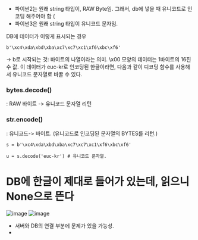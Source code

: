 
- 파이썬2는 원래 string 타입이, RAW Byte임. 그래서, db에 넣을 때 유니코드로 인코딩 해주어야 함 (
- 파이썬3은 원래 string 타입이 유니코드 문자임. 

DB에 데이터가 이렇게 표시되는 경우 

```
b'\xc4\xda\xbd\xba\xc7\xc7\xc1\xf6\xbc\xf6'
```

-> b로 시작되는 것: 바이트의 나열이라는 의미. \x00 모양의 데이터는 1바이트의 16진수 값. 이 데이터가 euc-kr로 인코딩된 한글이라면, 다음과 같이 디코딩 함수를 사용해서 유니코드 문자열로 바꿀 수 있다.

### bytes.decode() 
: RAW 바이트 -> 유니코드 문자열 리턴 

### str.encode()
: 유니코드-> 바이트. 
(유니코드로 인코딩된 문자열의 BYTES를 리턴.)



```
s = b'\xc4\xda\xbd\xba\xc7\xc7\xc1\xf6\xbc\xf6'

u = s.decode('euc-kr') # 유니코드 문자열.
```

# DB에 한글이 제대로 들어가 있는데, 읽으니 None으로 뜬다
![image](https://user-images.githubusercontent.com/15938354/139170750-a7612ff4-bcf7-4444-9004-cc24e94eddaa.png)
![image](https://user-images.githubusercontent.com/15938354/139170767-82c645b4-1fc8-4044-8c90-4a3ab45ea7c6.png)

- 서버와 DB의 연결 부분에 문제가 있을 가능성. 
- 
